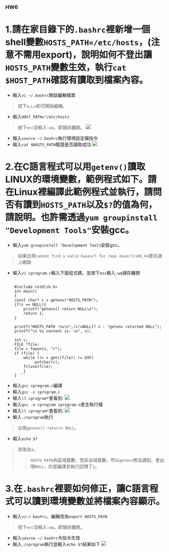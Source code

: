### HW6

# 1.請在家目錄下的```.bashrc```裡新增一個shell變數```HOSTS_PATH=/etc/hosts```，(注意不需用export)，說明如何不登出讓```HOSTS_PATH```變數生效，執行```cat $HOST_PATH```確認有讀取到檔案內容。

 * 輸入```vi ~/.bashrc```開啟編輯檔案
> 按下```a```,```i```,```o```即可開始編輯。 
 * 輸入```HOST_PATH="/etc/hosts```
> 按下```esc```並輸入```:wq```，即儲存離開。
![](https://i.imgur.com/nF9tMXn.png)

 * 輸入```source ~/.bashrc```執行環境設定檔指令
 * 輸入```cat $HOSTS_PATH```驗證是否讀取成功
 ![](https://i.imgur.com/JbzMk59.png)


# 2.在C語言程式可以用```getenv()```讀取LINUX的環境變數，範例程式如下。請在Linux裡編譯此範例程式並執行，請問否有讀到```HOSTS_PATH```以及```$?```的值為何，請說明。也許需透過```yum groupinstall "Development Tools"```安裝gcc。

 * 輸入```yum groupinstall "Development Tools```安裝gcc。
> 如果出現```cannot find a valid baseurl for repo base/7/x86_64```要先連上網路
 * 輸入```vi cprogram.c```輸入下面程式碼，並按下```esc```輸入```:wq```儲存離開 
>  ```	#include <stdio.h>
		#include <stdlib.h>
		int main()
		{
    	const char* s = getenv("HOSTS_PATH");
    	if(s == NULL){
        	printf("getenv() return NULL\n");
        	return 1;
    	}
    
    	printf("HOSTS_PATH :%s\n",(s!=NULL)? s : "getenv returned NULL");
    	printf("\n %s content is: \n", s);

    	int c;
    	FILE *file;
    	file = fopen(s, "r");
    	if (file) {
        	while ((c = getc(file)) != EOF)
           	     putchar(c);
        	fclose(file);
    		}
		} ```
 * 輸入```gcc cprogram.c```編譯
 * 輸入```gcc -c cprogram.c```
 * 輸入```ll cprogram*```會看到:
![](https://i.imgur.com/7pVvqnB.png)
 * 輸入```gcc -o cprogram cprogram.o```產生執行檔
 * 輸入```ll cprogram*```會看到:
![](https://i.imgur.com/tskpEr5.png)
 * 輸入```./cprogram```執行
> 出現```getenv() returrn NULL```。 
 * 輸入```echo $?```
> 其值為```1```。 
>	>```HOSTS_PATH```為區域變數，而非全域變數，所以```getenv```無法讀到，會出現```NULL```，於是編譯並執行回傳了```1```。

# 3.在```.bashrc```裡要如何修正，讓C語言程式可以讀到環境變數並將檔案內容顯示。
 * 輸入```vi~/.bashrc```，編輯改為```export HOSTS_PATH```
> 按下```esc```並輸入```:wq```，即儲存離開。 
 * 輸入```source ~/.bashrc```令指令生效
 * 輸入```./cprogram```執行並輸入```echo $?```結果如下
![](https://i.imgur.com/SKKrAfb.png) 
  

